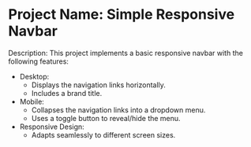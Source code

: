 # Project Name: Simple Responsive Navbar
Description:
This project implements a basic responsive navbar with the following features:
 * Desktop:
   * Displays the navigation links horizontally.
   * Includes a brand title.
 * Mobile:
   * Collapses the navigation links into a dropdown menu.
   * Uses a toggle button to reveal/hide the menu.
 * Responsive Design:
   * Adapts seamlessly to different screen sizes.

